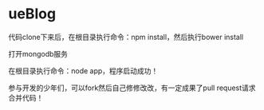 ueBlog
======


代码clone下来后，在根目录执行命令：npm install，然后执行bower install


打开mongodb服务


在根目录执行命令：node app，程序启动成功！


参与开发的少年们，可以fork然后自己修修改改，有一定成果了pull request请求合并代码！
